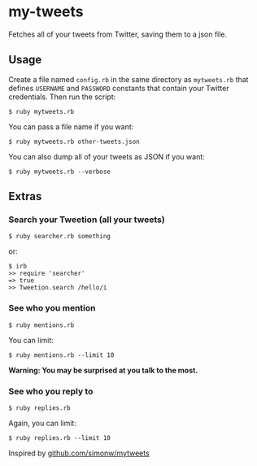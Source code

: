 # my-tweets

Fetches all of your tweets from Twitter, saving them to a json file.

## Usage

Create a file named `config.rb` in the same directory as `mytweets.rb` that
defines `USERNAME` and `PASSWORD` constants that contain your Twitter
credentials. Then run the script:

    $ ruby mytweets.rb

You can pass a file name if you want:

    $ ruby mytweets.rb other-tweets.json

You can also dump all of your tweets as JSON if you want:

    $ ruby mytweets.rb --verbose

## Extras

### Search your Tweetion (all your tweets)

    $ ruby searcher.rb something

or:

    $ irb
    >> require 'searcher'
    => true
    >> Tweetion.search /hello/i

### See who you mention

    $ ruby mentions.rb

You can limit:

    $ ruby mentions.rb --limit 10

**Warning: You may be surprised at you talk to the most.**

### See who you reply to

    $ ruby replies.rb

Again, you can limit:

    $ ruby replies.rb --limit 10

Inspired by [github.com/simonw/mytweets](http://github.com/simonw/mytweets)